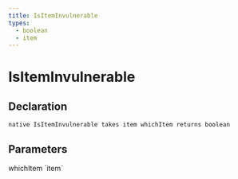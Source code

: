 ```yaml
---
title: IsItemInvulnerable
types:
  - boolean
  - item
---
```


# IsItemInvulnerable

## Declaration

```
native IsItemInvulnerable takes item whichItem returns boolean
```

## Parameters
<dl>
  <dt>whichItem `item`</dt>
  <dd></dd>
</dl>
